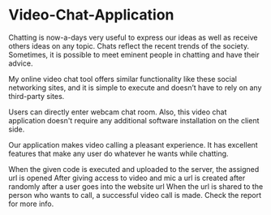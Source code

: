 # Video-Chat-Application

Chatting is now-a-days very useful to express our ideas as well as receive others ideas on any topic.  Chats reflect the recent trends of the society. Sometimes, it is possible to meet eminent people in chatting and have their advice. 

My online video chat tool offers similar functionality like these social networking sites, and it is simple to execute and doesn’t have to rely on any third-party sites.

Users can directly enter webcam chat room. Also, this video chat application doesn't require any additional software installation on the client side.

Our application makes video calling a pleasant experience. It has excellent features that make any user do whatever he wants while chatting.

When the given code is executed and uploaded to the server, the assigned url is opened
After giving access to video and mic a url is created after randomly after a user goes into the website url
When the url is shared to the person who wants to call, a successful video call is made.
Check the report for more info.
